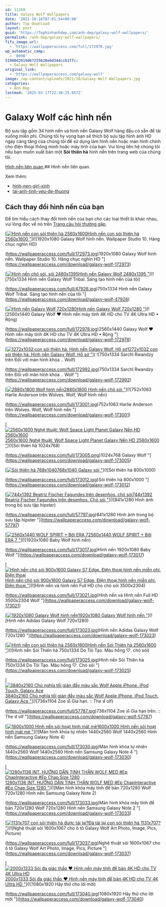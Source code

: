 ```yaml
---
id: 11269
title: Galaxy Wolf Wallpapers
date: '2021-10-16T07:01:54+00:00'
author: Top Download
layout: post
guid: 'https://Tophinhanhdep.com/anh-dep/galaxy-wolf-wallpapers/'
permalink: /anh-dep/galaxy-wolf-wallpapers/
fifu_image_url:
  - 'https://wallpaperaccess.com/full/172970.jpg'
wp_automatic_camp:
  - '8098'
51900d2919d67255628e6d344ccb1ffc:
  - Galaxy Wolf Wallpapers
original_link:
  - 'https://wallpaperaccess.com/galaxy-wolf'
image: /wp-content/uploads/2021/10/Galaxy-Wolf-Wallpapers.jpg
categories:
  - Ảnh Đẹp
lastmod: '2025-03-17T22:38:25.957Z'
---
```

# Galaxy Wolf các hình nền

Bộ sưu tập gồm 34 hình nền và hình nền Galaxy Wolf hàng đầu có sẵn để tải xuống miễn phí. Chúng tôi hy vọng bạn sẽ thích bộ sưu tập hình ảnh HD ngày càng tăng của chúng tôi để sử dụng làm hình nền hoặc màn hình chính cho điện thoại thông minh hoặc máy tính của bạn. Vui lòng liên hệ chúng tôi nếu bạn muốn xuất bản một **Sói thiên hà** hình nền trên trang web của chúng tôi.

[Hình nền liên quan ](#related) ## Hình nền liên quan.

   
 Xem thêm:

   
- [hinh-nen-girl-xinh](https://tophinhanhdep.com/gai-xinh/hinh-nen-girl-xinh/)
- [tai-anh-tinh-yeu-de-thuong](https://tophinhanhdep.com/anh-tinh-yeu/tai-anh-tinh-yeu-de-thuong/)

## Cách thay đổi hình nền của bạn

Để tìm hiểu cách thay đổi hình nền của bạn cho các loại thiết bị khác nhau, vui lòng đọc về nó trên [Trang câu hỏi thường gặp](https://tophinhanhdep.com/faq/).

  
[[![Hình nền con sói thiên hà 2560x1600](https://wallpaperaccess.com/full/172970.jpg)Hình nền con sói thiên hà 2560x1600 "](https://wallpaperaccess.com/download/galaxy-wolf-172970)](![1920x1080 Galaxy Wolf hình nền.  Wallpaper Studio 10. Hàng chục nghìn HD)

(https://wallpaperaccess.com/full/172973.jpg)1920x1080 Galaxy Wolf hình nền. Wallpaper Studio 10. Hàng chục nghìn HD "](https://wallpaperaccess.com/download/galaxy-wolf-172973)

[[![Hình nền chó sói, sói 2480x1395](https://wallpaperaccess.com/full/172974.jpg)Hình nền Galaxy Wolf 2480x1395 "](https://wallpaperaccess.com/download/galaxy-wolf-172974)](![750x1334 Hình nền Galaxy Wolf Tribal.  Sáng tạo hình nền của tôi)

(https://wallpaperaccess.com/full/47926.jpg)750x1334 Hình nền Galaxy Wolf Tribal. Sáng tạo hình nền của tôi "](https://wallpaperaccess.com/download/galaxy-wolf-47926)

[[![Hình nền Galaxy Wolf 720x1280](https://wallpaperaccess.com/full/172977.jpg)Hình nền Galaxy Wolf 720x1280 "](https://wallpaperaccess.com/download/galaxy-wolf-172977)](![2560x1440 Galaxy Wolf ❤ Hình nền máy tính 4K HD cho TV 4K Ultra HD • Rộng)

(https://wallpaperaccess.com/full/172978.jpg)2560x1440 Galaxy Wolf ❤ Hình nền máy tính 4K HD cho TV 4K Ultra HD • Rộng "](https://wallpaperaccess.com/download/galaxy-wolf-172978)

[[![1272x1032 con sói thiên hà.  Hình nền Galaxy Wolf.  Hồ sơ](https://wallpaperaccess.com/full/172982.png)1272x1032 con sói thiên hà. Hình nền Galaxy Wolf. Hồ sơ "](https://wallpaperaccess.com/download/galaxy-wolf-172982)]( ![750x1334 Sarchl Rwandzy trên Đối với màn hình khóa .. Wolf)

(https://wallpaperaccess.com/full/172992.jpg)750x1334 Sarchl Rwandzy trên Đối với màn hình khóa .. Wolf "](https://wallpaperaccess.com/download/galaxy-wolf-172992)

[[![2880x1800 Wolf hình nền](https://wallpaperaccess.com/full/172993.jpg)2880x1800 Hình nền chó sói "](https://wallpaperaccess.com/download/galaxy-wolf-172993)](![752x1063 Harlie Anderson trên Wolves.  Wolf, Wolf hình nền)

(https://wallpaperaccess.com/full/173001.jpg)752x1063 Harlie Anderson trên Wolves. Wolf, Wolf hình nền "](https://wallpaperaccess.com/download/galaxy-wolf-173001)

[[![2560x1600 Nghệ thuật: Wolf Space Light Planet Galaxy Nền HD 2560x1600](https://wallpaperaccess.com/full/173002.jpg)2560x1600 Nghệ thuật: Wolf Space Light Planet Galaxy Nền HD 2560x1600 "](https://wallpaperaccess.com/download/galaxy-wolf-173002)](![Sói thiên hà 1024x768)

(https://wallpaperaccess.com/full/173005.png)1024x768 Galaxy Wolf "](https://wallpaperaccess.com/download/galaxy-wolf-173005)

[[![Sói thiên hà 768x1040](https://wallpaperaccess.com/full/173008.jpg)768x1040 Galaxy sói "](https://wallpaperaccess.com/download/galaxy-wolf-173008)](![Sói thiên hà 800x1000)

(https://wallpaperaccess.com/full/173012.jpg)Sói thiên hà 800x1000 "](https://wallpaperaccess.com/download/galaxy-wolf-173012)

[[![744x1392 Beatriz Fischer Fagundes trên desenhos.  chó sói](https://wallpaperaccess.com/full/173014.jpg)744x1392 Beatriz Fischer Fagundes trên desenhos. Chó sói "](https://wallpaperaccess.com/download/galaxy-wolf-173014)](![841x1280 Hình ảnh trong bộ sưu tập hipster)

(https://wallpaperaccess.com/full/57797.jpg)841x1280 Hình ảnh trong bộ sưu tập hipster "](https://wallpaperaccess.com/download/galaxy-wolf-57797)

[[![2560x1440 WOLF SPIRIT + Bởi ERA 7](https://wallpaperaccess.com/full/173016.jpg)2560x1440 WOLF SPIRIT + Bởi ERA 7 "](https://wallpaperaccess.com/download/galaxy-wolf-173016)](![1920x1080 Baby Wolf hình nền)

(https://wallpaperaccess.com/full/173017.jpg)Hình nền 1920x1080 Baby Wolf "](https://wallpaperaccess.com/download/galaxy-wolf-173017)

[[![Hình nền chó sói 900x1600 Galaxy S7 Edge.  Điện thoại hình nền miễn phí.  Điện thoại](https://wallpaperaccess.com/full/112948.jpg)Hình nền chó sói 900x1600 Galaxy S7 Edge. Điện thoại hình nền miễn phí. Điện thoại "](https://wallpaperaccess.com/download/galaxy-wolf-112948)](![Hình nền và hình nền Full HD cho chó sói 3500x2304)

(https://wallpaperaccess.com/full/173021.jpg)Hình nền và Hình nền Full HD 3500x2304 Wolf "](https://wallpaperaccess.com/download/galaxy-wolf-173021)

[[![1920x1080 Galaxy Wolf hình nền](https://wallpaperaccess.com/full/173022.jpg)1920x1080 Galaxy Wolf hình nền "](https://wallpaperaccess.com/download/galaxy-wolf-173022)](![Hình nền Adidas Galaxy Wolf 720x1280)

(https://wallpaperaccess.com/full/173023.jpg)Hình nền Adidas Galaxy Wolf 720x1280 "](https://wallpaperaccess.com/download/galaxy-wolf-173023)

[[![Hình nền con sói thiên hà 2560x1600](https://wallpaperaccess.com/full/173024.jpg)Hình nền Sói Thiên hà 2560x1600 "](https://wallpaperaccess.com/download/galaxy-wolf-173024)](![Hình nền Sói Thiên hà 750x1334 Do Tôi Tạo.  Màu hồng ♡.  chó sói)

(https://wallpaperaccess.com/full/173025.jpg)Hình nền Sói Thiên hà 750x1334 Do Tôi Tạo. Màu hồng ♡. Chó sói "](https://wallpaperaccess.com/download/galaxy-wolf-173025)

[[![3840x2160 Chủ nghĩa tối giản đầy màu sắc Wolf Apple iPhone, iPod Touch, Galaxy Ace](https://wallpaperaccess.com/full/173026.jpg)3840x2160 Chủ nghĩa tối giản đầy màu sắc Wolf Apple iPhone, iPod Touch, Galaxy Ace "](https://wallpaperaccess.com/download/galaxy-wolf-173026)](![736x1104 Zoe ॐ Gia hạn. :: The ฬ olf)

(https://wallpaperaccess.com/full/57787.jpg)736x1104 Zoe ॐ Gia hạn trên. :: The ฬ olf "](https://wallpaperaccess.com/download/galaxy-wolf-57787)

[[![1600x1000 Hình nền sói hoạt hình mát mẻ](https://wallpaperaccess.com/full/100030.jpg)1600x1000 Hình nền sói hoạt hình mát mẻ "](https://wallpaperaccess.com/download/galaxy-wolf-100030)](![Màn hình khóa tự nhiên 1440x2560 Wolf 1440x2560 Hình nền Samsung Galaxy Note 4)

(https://wallpaperaccess.com/full/173030.jpg)Màn hình khóa tự nhiên 1440x2560 Wolf 1440x2560 Hình nền Samsung Galaxy Note 4 "](https://wallpaperaccess.com/download/galaxy-wolf-173030)

[[![1280x1136 INT.  HƯỚNG DẪN TINH THẦN WOLF MED #Ep ChapInteractive #Ep Chap Size 1280](https://wallpaperaccess.com/full/173032.jpg)1280x1136 INT. HƯỚNG DẪN TINH THẦN WOLF MED #Ep ChapInteractive #Ep Chap Size 1280 "](https://wallpaperaccess.com/download/galaxy-wolf-173032)](![Màn hình khóa máy tính để bàn 720x1280 Wolf 720x1280 Hình nền Samsung Galaxy Note 2)

(https://wallpaperaccess.com/full/173033.jpg)Màn hình khóa máy tính để bàn 720x1280 Wolf 720x1280 Hình nền Samsung Galaxy Note 2 "](https://wallpaperaccess.com/download/galaxy-wolf-173033)

[[![1131x707 con sói thiên hà được tải lại?](https://wallpaperaccess.com/full/173035.jpg)Đã tải lại con sói thiên hà 1131x707? "](https://wallpaperaccess.com/download/galaxy-wolf-173035)](![Nghệ thuật sói 1600x1067 cho ô tô Galaxy Wolf Art Photo, Image, Pics, Picture)

(https://wallpaperaccess.com/full/173037.jpg)Nghệ thuật sói 1600x1067 cho ô tô Galaxy Wolf Art Photo, Image, Pics, Picture "](https://wallpaperaccess.com/download/galaxy-wolf-173037)

[[![2000x1333 Sói đa giác thấp ❤ Hình nền máy tính để bàn 4K HD cho TV 4K Ultra HD](https://wallpaperaccess.com/full/173038.jpg)2000x1333 Sói đa giác thấp ❤ Hình nền máy tính để bàn 4K HD cho TV 4K Ultra HD "](https://wallpaperaccess.com/download/galaxy-wolf-173038)](![1080x1920 Hãy thử cho lời mời)

(https://wallpaperaccess.com/full/173040.jpg)1080x1920 Hãy thử cho lời mời "](https://wallpaperaccess.com/download/galaxy-wolf-173040)
